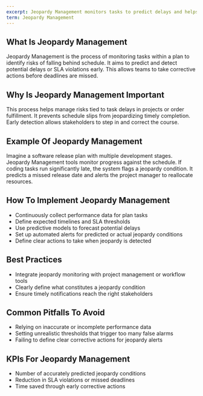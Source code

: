 ```yaml
---
excerpt: Jeopardy Management monitors tasks to predict delays and helps teams act to avoid missed deadlines.
term: Jeopardy Management
---
```

## What Is Jeopardy Management

Jeopardy Management is the process of monitoring tasks within a plan to identify risks of falling behind schedule. It aims to predict and detect potential delays or SLA violations early. This allows teams to take corrective actions before deadlines are missed.

## Why Is Jeopardy Management Important

This process helps manage risks tied to task delays in projects or order fulfillment. It prevents schedule slips from jeopardizing timely completion. Early detection allows stakeholders to step in and correct the course.

## Example Of Jeopardy Management

Imagine a software release plan with multiple development stages. Jeopardy Management tools monitor progress against the schedule. If coding tasks run significantly late, the system flags a jeopardy condition. It predicts a missed release date and alerts the project manager to reallocate resources.

## How To Implement Jeopardy Management

- Continuously collect performance data for plan tasks
- Define expected timelines and SLA thresholds
- Use predictive models to forecast potential delays
- Set up automated alerts for predicted or actual jeopardy conditions
- Define clear actions to take when jeopardy is detected

## Best Practices

- Integrate jeopardy monitoring with project management or workflow tools
- Clearly define what constitutes a jeopardy condition
- Ensure timely notifications reach the right stakeholders

## Common Pitfalls To Avoid

- Relying on inaccurate or incomplete performance data
- Setting unrealistic thresholds that trigger too many false alarms
- Failing to define clear corrective actions for jeopardy alerts

## KPIs For Jeopardy Management

- Number of accurately predicted jeopardy conditions
- Reduction in SLA violations or missed deadlines
- Time saved through early corrective actions